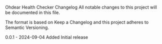 Ohdear Health Checker Changelog
All notable changes to this project will be documented in this file.

The format is based on Keep a Changelog and this project adheres to Semantic Versioning.

0.0.1 - 2024-09-04
Added
Initial release
